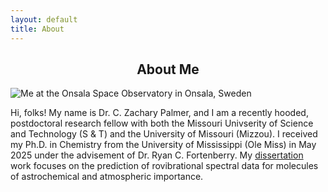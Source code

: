 ```yaml
---
layout: default
title: About
---
```

 <h2 style="text-align:center;">About Me</h2> 

![Me at the Onsala Space Observatory in Onsala, Sweden](/images/website_image.png)

Hi, folks! My name is Dr. C. Zachary Palmer, and I am a recently hooded, postdoctoral research fellow with both the Missouri Univserity of Science and Technology (S & T) and the University of Missouri (Mizzou). I received my Ph.D. in Chemistry from the University of Mississippi (Ole Miss) in May 2025 under the advisement of Dr. Ryan C. Fortenberry. My [dissertation](/pdfs/diss.pdf) work focuses on the prediction of rovibrational spectral data for molecules of astrochemical and atmospheric importance. 